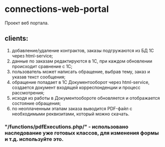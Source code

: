 # connections-web-portal
Проект веб портала.

## clients:
1. добавление/удаление контрактов, заказы подгружаются из БД 1С через html-service;
2. данные по заказам редактируются в 1С, при каждом обновлении происходит сравнение с 1С;
3. пользователь может написать обращение, выбрав тему, заказ и указав текст сообщения;
4. обращение попадает в 1С Документооборот через html-service, создается документ входящей корреспонденции и процесс рассмотрения;
5. исходя из работы в Документообороте обновляется и отображается состояние обращения;
7. по неоплаченным этапам заказа выводится PDF-файл с необходимыми реквизитами, который можно скачать. 
### "/functions/pdfExecutions.php/" - использовано наследование уже готовых классов, для изменения формы и т.д. используйте это.
